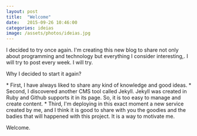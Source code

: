 ```yaml
---
layout: post
title:  "Welcome"
date:   2015-09-26 10:46:00
categories: ideias
image: /assets/photos/ideias.jpg
---
```

I decided to try once again. I'm creating this new blog to share not only about programming and technology but everything I consider interesting,. I will try to post every week. I will try.

Why I decided to start it again?

­* First, I have always liked to share any kind of knowledge and good ideas.
­* Second, I discovered another CMS tool called Jekyll. Jekyll was created in Ruby and Github supports it in its page. So, it is too easy to manage and create content.
­* Third, I'm deploying in this exact moment a new service created by me, and I think it is good to share with you the goodies and the badies that will happened with this project. It is a way to motivate me.

Welcome.